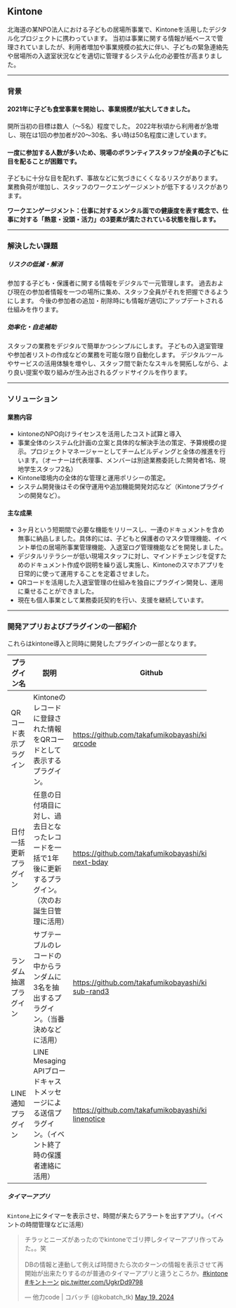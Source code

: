 ## Kintone

北海道の某NPO法人における子どもの居場所事業で、Kintoneを活用したデジタル化プロジェクトに携わっています。
当初は事業に関する情報が紙ベースで管理されていましたが、利用者増加や事業規模の拡大に伴い、子どもの緊急連絡先や居場所の入退室状況などを適切に管理するシステム化の必要性が高まりました。

***

### 背景

#### 2021年に子ども食堂事業を開始し、事業規模が拡大してきました。

開所当初の目標は数人（〜5名）程度でした。
2022年秋頃から利用者が急増し、現在は1回の参加者が20〜30名、多い時は50名程度に達しています。

#### 一度に参加する人数が多いため、現場のボランティアスタッフが全員の子どもに目を配ることが困難です。

子どもに十分な目を配れず、事故などに気づきにくくなるリスクがあります。
業務負荷が増加し、スタッフのワークエンゲージメントが低下するリスクがあります。

**ワークエンゲージメント：仕事に対するメンタル面での健康度を表す概念で、仕事に対する「熱意・没頭・活力」の3要素が満たされている状態を指します。**

***

### 解決したい課題

##### リスクの低減・解消

参加する子ども・保護者に関する情報をデジタルで一元管理します。
過去および現在の参加者情報を一つの場所に集め、スタッフ全員がそれを把握できるようにします。
今後の参加者の追加・削除時にも情報が適切にアップデートされる仕組みを作ります。

##### 効率化・自走補助

スタッフの業務をデジタルで簡単かつシンプルにします。
子どもの入退室管理や参加者リストの作成などの業務を可能な限り自動化します。
デジタルツールやサービスの活用体験を増やし、スタッフ間で新たなスキルを開拓しながら、より良い提案や取り組みが生み出されるグッドサイクルを作ります。

***

### ソリューション

#### 業務内容

* kintoneのNPO向けライセンスを活用したコスト試算と導入
* 事業全体のシステム化計画の立案と具体的な解決手法の策定、予算規模の提示。プロジェクトマネージャーとしてチームビルディングと全体の推進を行います。（オーナーは代表理事、メンバーは別途業務委託した開発者1名、現地学生スタッフ2名）
* Kintone環境内の全体的な管理と運用ポリシーの策定。
* システム開発後はその保守運用や追加機能開発対応など（Kintoneプラグインの開発など）。

#### 主な成果

* 3ヶ月という短期間で必要な機能をリリースし、一連のドキュメントを含め無事に納品しました。具体的には、子どもと保護者のマスタ管理機能、イベント単位の居場所事業管理機能、入退室ログ管理機能などを開発しました。
* デジタルリテラシーが低い現場スタッフに対し、マインドチェンジを促すためのドキュメント作成や説明を繰り返し実施し、Kintoneのスマホアプリを日常的に使って運用することを定着させました。
* QRコードを活用した入退室管理の仕組みを独自にプラグイン開発し、運用に乗せることができました。
* 現在も個人事業として業務委託契約を行い、支援を継続しています。

***

### 開発アプリおよびプラグインの一部紹介

これらはkintone導入と同時に開発したプラグインの一部となります。

<div class="table-wrapper">
<div class="mdc-data-table" style="max-width: 90%">
<div class="mdc-data-table__table-container">

| プラグイン名 | 説明 | Github |
| ---- | ---- | ---- |
| QRコード表示プラグイン | Kintoneのレコードに登録された情報をQRコードとして表示するプラグイン。| https://github.com/takafumikobayashi/kintone-qrcode |
| 日付一括更新プラグイン | 任意の日付項目に対し、過去日となったレコードを一括で1年後に更新するプラグイン。（次のお誕生日管理に活用） | https://github.com/takafumikobayashi/kintone-next-bday |
| ランダム抽選プラグイン | サブテーブルのレコードの中からランダムに3名を抽出するプラグイン。（当番決めなどに活用） | https://github.com/takafumikobayashi/kintone-sub-rand3 |
| LINE通知プラグイン | LINE Mesaging APIブロードキャストメッセージによる送信プラグイン。（イベント終了時の保護者連絡に活用） | https://github.com/takafumikobayashi/kintone-linenotice |

</div>
</div>
</div>

##### タイマーアプリ

`Kintone`上にタイマーを表示させ、時間が来たらアラートを出すアプリ。（イベントの時間管理などに活用）

<blockquote class="twitter-tweet" data-media-max-width="560"><p lang="ja" dir="ltr">チラッとニーズがあったのでkintoneでゴリ押しタイマーアプリ作ってみた。。笑<br><br>DBの情報と連動して例えば時間きたら次のターンの情報を表示させて再開始が出来たりするのが普通のタイマーアプリと違うところか。<a href="https://twitter.com/hashtag/kintone?src=hash&amp;ref_src=twsrc%5Etfw">#kintone</a> <a href="https://twitter.com/hashtag/%E3%82%AD%E3%83%B3%E3%83%88%E3%83%BC%E3%83%B3?src=hash&amp;ref_src=twsrc%5Etfw">#キントーン</a> <a href="https://t.co/UgkrDd9798">pic.twitter.com/UgkrDd9798</a></p>&mdash; 他力code | コバッチ (@kobatch_tk) <a href="https://twitter.com/kobatch_tk/status/1792079390614122733?ref_src=twsrc%5Etfw">May 19, 2024</a></blockquote> <script async src="https://platform.twitter.com/widgets.js" charset="utf-8"></script>